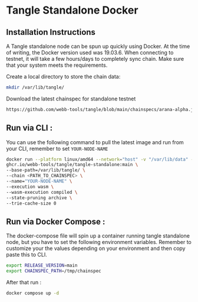 # Tangle Standalone Docker

## Installation Instructions

A Tangle standalone node can be spun up quickly using Docker. At the time of writing, the Docker version used was 19.03.6. When connecting to testnet, it will take a few hours/days to completely sync chain. Make sure that your system meets the requirements.

Create a local directory to store the chain data:

```bash
mkdir /var/lib/tangle/
```

Download the latest chainspec for standalone testnet

```bash
https://github.com/webb-tools/tangle/blob/main/chainspecs/arana-alpha.json
```

## Run via CLI :

You can use the following command to pull the latest image and run from your CLI, remember to set `YOUR-NODE-NAME`

```bash
docker run --platform linux/amd64 --network="host" -v "/var/lib/data" --entrypoint ./tangle-standalone \
ghcr.io/webb-tools/tangle/tangle-standalone:main \
--base-path=/var/lib/tangle/ \
--chain <PATH_TO_CHAINSPEC> \
--name="YOUR-NODE-NAME" \
--execution wasm \
--wasm-execution compiled \
--state-pruning archive \
--trie-cache-size 0
```

## Run via Docker Compose :

The docker-compose file will spin up a container running tangle standalone node, but you have to set the following environment variables.
Remember to customize your the values depending on your environment and then copy paste this to CLI.

```bash
export RELEASE_VERSION=main
export CHAINSPEC_PATH=/tmp/chainspec
```

After that run :

```bash
docker compose up -d
```